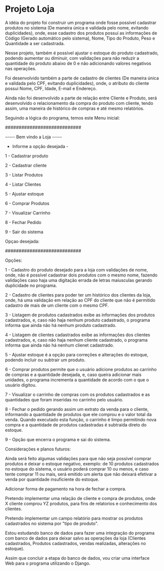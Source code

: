 # Projeto Loja

A idéia do projeto foi construir um programa onde fosse possível cadastrar produtos no sistema (De maneira única e validada pelo nome, evitando duplicidades), onde, 
esse cadastro dos produtos possuí as informações de Código (Gerado automático pelo sistema), Nome, Tipo do Produto, Peso e Quantidade a ser cadastrada. 


Nesse projeto, também é possível ajustar o estoque do produto cadastrado, podendo aumentar ou diminuir, com validações para não reduzir a quantidade do produto 
abaixo de 0 e não adicionando valores negativos nas operações.


Foi desenvolvido também a parte de cadastro de clientes (De maneira única e validada pelo CPF, evitando duplicidades), onde, o atributo do cliente possui 
Nome, CPF, Idade, E-mail e Endereço. 


Ainda não foi desenvolvido a parte de relação entre Cliente e Produto, será desenvolvido o relacionamento da compra do produto com cliente, tendo assim, uma maneira de histórico de compras e até mesmo relatórios.


Seguindo a lógica do programa, temos este Menu inicial: 
> 
############################
> 
----- Bem vindo a Loja -----
> 
- Informe a opção desejada -
> 
 1 - Cadastrar produto
> 
 2 - Cadastrar cliente
> 
 3 - Listar Produtos
> 
 4 - Listar Clientes
> 
 5 - Ajustar estoque
> 
 6 - Comprar Produtos
> 
 7 - Visualizar Carrinho
> 
 8 - Fechar Pedido
> 
 9 - Sair do sistema
> 
 Opçao desejada: 
> 
 ############################
> 
 Opções: 
 > 
 1 - Cadastro do produto desejado para a loja com validações de nome, onde, não é possível cadastrar dois produtos com o mesmo nome, fazendo validações caso haja uma digitação errada de letras maiusculas gerando duplicidade no programa. 
 > 
 2 - Cadastro de clientes para poder ter um histórico dos clientes da loja, onde, há uma validação em relação ao CPF do cliente que não é permitido cadastro de mais de um cliente com o mesmo CPF.
 > 
 3 - Listagem de produtos cadastrados exibe as informações dos produtos cadastrados, e, caso não haja nenhum produto cadastrado, o programa informa que ainda não há nenhum produto cadastrado.
 > 
 4 - Listagem de clientes cadastrados exibe as informações dos clientes cadastrados, e, caso não haja nenhum cliente cadastrado, o programa informa que ainda não há nenhum clienet cadastrado.
 > 
 5 - Ajustar estoque é a opção para correções e alterações do estoque, podendo incluir ou subtrair um produto. 
 > 
 6 - Comprar produtos permite que o usuário adicione produtos ao carrinho de compras e a quantidade desejada, e, caso queira adicionar mais unidades, o programa incrementa a quantidade de acordo com o que o usuário digitou.
 > 
 7 - Visualizar o carrinho de compras com os produtos cadastrados e as quantidades que foram inseridas no carrinho pelo usuário.
 > 
 8 - Fechar o pedido gerando assim um extrato da venda para o cliente, informando a quantidade de produtos que ele comprou e o valor total da venda. Quando executado esta função, o carrinho é limpo permitindo nova compra e a quantidade de produtos cadastradas é subtraída direto do estoque.
 > 
 9 - Opção que encerra o programa e sai do sistema.



Considerações e planos futuros: 
> 
Ainda será feito algumas validações para que não seja possível comprar produtos e deixar o estoque negativo, exemplo: de 10 produtos cadastrados no estoque do sistema, o usuário poderá comprar 10 ou menos, e caso tente comprar 11 ou mais, será emitido um alerta que não deixará efetivar a venda por quantidade insuficiente do estoque.
> 
Adicionar forma de pagamento na hora de fechar a compra.
> 
Pretendo implementar uma relação de cliente e compra de produtos, onde X cliente comprou YZ produtos, para fins de relatorios e conhecimento dos clientes.
> 
Pretendo implementar um campo relatório para mostrar os produtos cadastrados no sistema por "tipo de produto".
> 
Estou estudando banco de dados para fazer uma integração do programa com banco de dados para deixar salvo as operações da loja (Clientes cadastrados, Produtos cadastrados, vendas realizadas, alterações no estoque).
> 
Assim que concluir a etapa do banco de dados, vou criar uma interface Web para o programa utilizando o Django.
>
